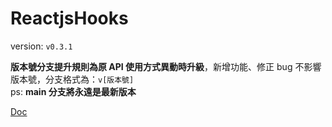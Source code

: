 # ReactjsHooks

version: `v0.3.1`

**版本號分支提升規則為原 API 使用方式異動時升級**，新增功能、修正 bug 不影響版本號，分支格式為：`v[版本號]`  
ps: **main 分支將永遠是最新版本**

[Doc](https://hackmd.io/yhQWyeqwQ0CG5N18uF5gMg)
